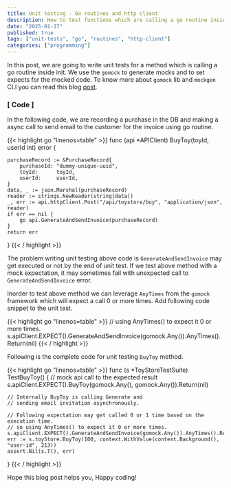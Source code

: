 ```yaml
---
title: Unit testing - Go routines and http client
description: How to test functions which are calling a go routine inside it and mocking http client
date: "2025-01-27"
published: true
tags: ["unit-tests", "go", "routines", "http-client"]
categories: ["programming"]
---
```

In this post, we are going to write unit tests for a method which is calling a go routine inside init. We use the `gomock`
to generate mocks and to set expects for the mocked code. To know more about `gomock` lib and `mockgen` CLI you can read
this blog [post](go_unit_testing.md).

### [ Code ]
In the following code, we are recording a purchase in the DB and making a async call to send email to the customer for 
the invoice using go routine.

{{< highlight go "linenos=table" >}}
func (api *APIClient) BuyToy(toyId, userId int) error {

	purchaseRecord := &PurchaseRecord{
		purchaseId: "dummy-unique-uuid",
		toyId:      toyId,
		userId:     userId,
	}
	data, _ := json.Marshal(purchaseRecord)
	reader := strings.NewReader(string(data))
	_, err := api.httpClient.Post("/api/toystore/buy", "application/json", reader)
	if err == nil {
		go api.GenerateAndSendInvoice(purchaseRecord)
	}
	return err
}
{{< / highlight >}}

The problem writing unit testing above code is `GenerateAndSendInvoice` may get executed or not by the end of unit test.
If we test above method with a mock expectation, it may sometimes fail with unexpected call to `GenerateAndSendInvoice`
error.

Inorder to test above method we can leverage `AnyTimes` from the `gomock` framework which will expect a call 0 or more
times. Add following code snippet to the unit test.

{{< highlight go "linenos=table" >}}
// using AnyTimes() to expect it 0 or more times.
s.apiClient.EXPECT().GenerateAndSendInvoice(gomock.Any()).AnyTimes().Return(nil)
{{< / highlight >}}

Following is the complete code for unit testing `BuyToy` method.

{{< highlight go "linenos=table" >}}
func (s *ToyStoreTestSuite) TestBuyToy() {
    // mock api call to the expected result
    s.apiClient.EXPECT().BuyToy(gomock.Any(), gomock.Any()).Return(nil)

	// Internally BuyToy is calling Generate and
	// sending email invitation asynchronously.

	// Following expectation may get called 0 or 1 time based on the execution time.
	// so using AnyTimes() to expect it 0 or more times.
	s.apiClient.EXPECT().GenerateAndSendInvoice(gomock.Any()).AnyTimes().Return(nil)
	err := s.toyStore.BuyToy(100, context.WithValue(context.Background(), "user-id", 213))
	assert.Nil(s.T(), err)
}
{{< / highlight >}}

Hope this blog post helps you, Happy coding!